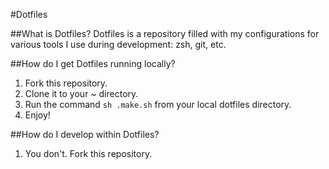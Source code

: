 #Dotfiles

##What is Dotfiles?
Dotfiles is a repository filled with my configurations for various tools I use during development: zsh, git, etc.

##How do I get Dotfiles running locally?
1. Fork this repository.
2. Clone it to your ~ directory.
3. Run the command `sh .make.sh` from your local dotfiles directory.
4. Enjoy!

##How do I develop within Dotfiles?
1. You don't. Fork this repository.
